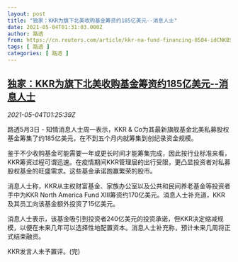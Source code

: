 ```yaml
---
layout: post
title: "独家：KKR为旗下北美收购基金筹资约185亿美元--消息人士"
date: 2021-05-04T01:31:03.000Z
author: 路透
from: https://cn.reuters.com/article/kkr-na-fund-financing-0504-idCNKBS2CL02X
tags: [ 路透 ]
categories: [ 路透 ]
---
```

<!--1620091863000-->
[独家：KKR为旗下北美收购基金筹资约185亿美元--消息人士](https://cn.reuters.com/article/kkr-na-fund-financing-0504-idCNKBS2CL02X)
------

<div>
<div><i>2021-05-04T01:25:39Z</i></div><p>路透5月3日 - 知情消息人士周一表示，KKR &amp; Co为其最新旗舰基金北美私募股权基金筹集了约185亿美元，在不到五个月内就筹集到创纪录资金规模。</p><p>鉴于不少收购基金可能需要一年或更长时间才能筹集完成，因此按行业标准来看，KKR筹资过程可谓迅速。在疫情期间KKR管理层的出行受限，更凸显投资者对私募股权基金的旺盛需求。这些基金承诺跑赢繁荣的股市。</p><p>消息人士称，KKR从主权财富基金、家族办公室以及公共和民间养老基金等投资者手中为KKR North America Fund XIII筹资约170亿美元。消息人士补充道，KKR及其员工向该基金额外投资了15亿美元。</p><p>消息人士表示，该基金吸引到投资者240亿美元的投资承诺，但KKR决定缩减规模，以便在未来几年可以选择性地配置资本。消息人士补充称，预计未来几周将正式结束融资。</p><p>KKR发言人未予置评。(完)</p>
</div>
